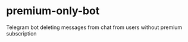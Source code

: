 # premium-only-bot
Telegram bot deleting messages from chat from users without premium subscription
